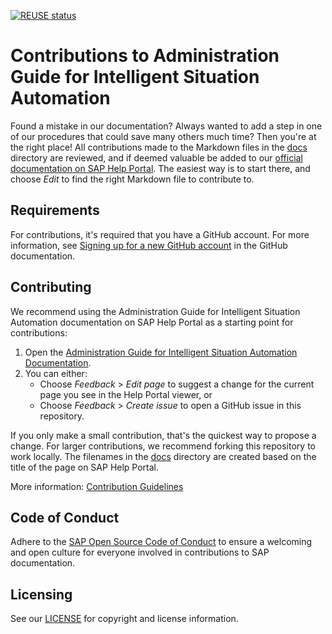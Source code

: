 [![REUSE status]()]()

# Contributions to Administration Guide for Intelligent Situation Automation

Found a mistake in our documentation? Always wanted to add a step in one of our procedures that could save many others much time? Then you're at the right place! All contributions made to the Markdown files in the [docs](docs) directory are reviewed, and if deemed valuable be added to our [official documentation on SAP Help Portal](https://help.sap.com/docs/INTELLIGENT_SITUATION_AUT/64b367baf8b346b09702672666b0c0ae/4832a67a390d42ca9f876a1ded9ea84d.html?locale=en-US). The easiest way is to start there, and choose _Edit_ to find the right Markdown file to contribute to.

## Requirements

For contributions, it's required that you have a GitHub account. For more information, see [Signing up for a new GitHub account](https://docs.github.com/en/github/getting-started-with-github/signing-up-for-a-new-github-account) in the GitHub documentation.


## Contributing

We recommend using the Administration Guide for Intelligent Situation Automation documentation on SAP Help Portal as a starting point for contributions:

1. Open the [Administration Guide for Intelligent Situation Automation Documentation](https://help.sap.com/docs/INTELLIGENT_SITUATION_AUT/64b367baf8b346b09702672666b0c0ae/4832a67a390d42ca9f876a1ded9ea84d.html?locale=en-US).
1. You can either:
    * Choose *Feedback* > *Edit page* to suggest a change for the current page you see in the Help Portal viewer, or
    * Choose *Feedback* > *Create issue* to open a GitHub issue in this repository.

If you only make a small contribution, that's the quickest way to propose a change. For larger contributions, we recommend forking this repository to work locally. The filenames in the [docs](docs) directory are created based on the title of the page on SAP Help Portal.

More information: [Contribution Guidelines](https://help.sap.com/products/open-documentation-initiative/contribution-guidelines/readme.html)

## Code of Conduct

Adhere to the [SAP Open Source Code of Conduct](https://github.com/SAP-docs/.github/blob/main/CODE_OF_CONDUCT.md) to ensure a welcoming and open culture for everyone involved in contributions to SAP documentation.

## Licensing

See our [LICENSE](LICENSE) for copyright and license information.










